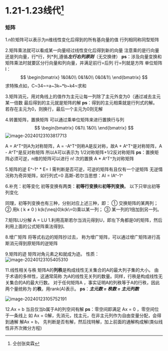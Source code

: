 # 1.21-1.23线代[^1]

### 矩阵

1.n阶矩阵可以表示为n维线性变化后得到的所有基向量的值
行列相同称同型矩阵

2.矩阵乘法就可以看成某一向量经过线性变化后得到新的向量
注意乘的是行向量还是列向量，行\*行，列\*列,遵循***左行右列原则***（无交换律）
**ps**：涉及向量变换和矩阵乘法时就要区分行向量和列向量，并满足前行=后列
行=列就是方阵
单位矩阵I：
$$
\begin{bmatrix}
1&0&0\\
0&1&0\\
0&0&1\\
\end{bmatrix}
$$
求特殊点如，C~34~=a~3k~\*b~k4~求和

3.矩阵消元，用对角线上的值作为主元让每一列除了主元外变为0（通过减去主元某一倍数
最后得到的主元就是矩阵的解
**ps**：得到的主元相乘就是行列式的解。
若存在主元为0，则换行，最后一个主元为0则无解

4.转置矩阵，置换矩阵
可以通过乘单位矩阵来进行置换行与列
$$
\begin{bmatrix}
0&1\\
1&0\\
\end{bmatrix}
$$
![image-20240123103817713](https://yilaoshi.oss-cn-guangzhou.aliyuncs.com/picture/image-20240123103817713.png)

A = A^T^则A为对称矩阵，A = -A^T^则称A是反对称，故A + A^T^是对称矩阵，A - A^T^是反对称矩阵
所以A可以表示为 1/2对称矩阵+1/2反对称矩阵
**ps**：置换矩阵必须可逆，n维的矩阵可以进行 n! 次的置换
A \* A^T^为对称矩阵

5.矩阵的逆
E^-1^ \* E= I
需判断是否可逆，可逆的矩阵有且仅有一个逆矩阵
无逆情况称为奇异矩阵，如行列式=0
高斯-若尔当思想：AI = IA^-1^

6.补充：初等变化
初等变换有两类：**初等行变换**和**初等列变换**。
以下只举出初等列变化

同理，初等列变换也有三种，分别对应上述三种，即：
① 交换矩阵的某两列；
② 用k ( k ≠ 0 ) k(k{\neq}0)k(k\\=0)乘以某一列；
③ 某一列的1倍加到另一列。

7.矩阵LU分解
A = LU 
1.利用高斯若尔当消元得到U，即左下角都是0的矩阵，然后利用上面的公式矩阵乘法得到L

8.增广矩阵
将等式右边的矩阵抄过去， 称为增广矩阵，可以通过增广矩阵进行高斯消元得到原矩阵的逆矩阵

9.矩阵的迹
矩阵对角元素之和就成为迹。
性质：
![image-20240123105405310](https://yilaoshi.oss-cn-guangzhou.aliyuncs.com/picture/image-20240123105405310.png)

11.线性相关与秩
矩阵A的**列秩**是构成线性无关集合的A的最大列子集的大小。 由于术语的多样性，这通常简称
为A的线性无关列的数量。同样，行秩是构成线性无关集合的A的最大行数。 对于任何矩阵A
，事实证明A的列秩等于A的行秩，因此两个量统称为 的**秩**，用rank(A)表示。
**ps**：***主元数 = 秩数 = 主元列数***

![image-20240123105752191](https://yilaoshi.oss-cn-guangzhou.aliyuncs.com/picture/image-20240123105752191.png)

12.Ax = b
当且仅当b属于A的列空间有解
**ps**：零空间即满足 Ax = 0 ，零空间位于一条线上
如 Ax = 0解，先消元，找主元，在非主元列作为自由变量分配，会得到通解
解Ax = b， 先判断是否有解，然后找特解，加上前面的通解构成解(类似线性非齐次微分方程)

[^1]:仝创张奕霖